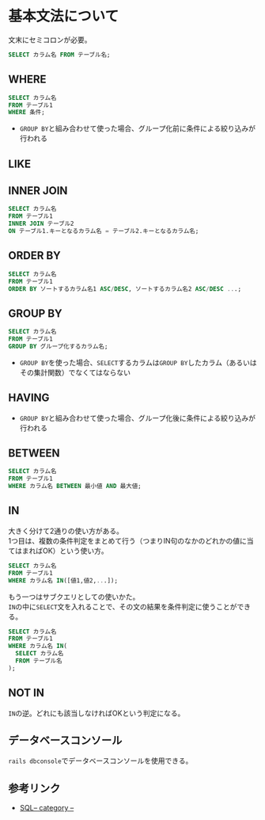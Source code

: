 # 基本文法について

文末にセミコロンが必要。
```sql
SELECT カラム名 FROM テーブル名;
```

## WHERE
```sql
SELECT カラム名
FROM テーブル1
WHERE 条件;
```
- `GROUP BY`と組み合わせて使った場合、グループ化前に条件による絞り込みが行われる

## LIKE

## INNER JOIN
```sql
SELECT カラム名
FROM テーブル1
INNER JOIN テーブル2
ON テーブル1.キーとなるカラム名 = テーブル2.キーとなるカラム名;
```

## ORDER BY
```sql
SELECT カラム名
FROM テーブル1
ORDER BY ソートするカラム名1 ASC/DESC, ソートするカラム名2 ASC/DESC ...;
```

## GROUP BY
```sql
SELECT カラム名
FROM テーブル1
GROUP BY グループ化するカラム名;
```
- `GROUP BY`を使った場合、`SELECT`するカラムは`GROUP BY`したカラム（あるいはその集計関数）でなくてはならない

## HAVING
- `GROUP BY`と組み合わせて使った場合、グループ化後に条件による絞り込みが行われる

## BETWEEN
```sql
SELECT カラム名
FROM テーブル1
WHERE カラム名 BETWEEN 最小値 AND 最大値;
```

## IN
大きく分けて2通りの使い方がある。  
1つ目は、複数の条件判定をまとめて行う（つまりIN句のなかのどれかの値に当てはまればOK）という使い方。
```sql
SELECT カラム名
FROM テーブル1
WHERE カラム名 IN([値1,値2,...]);
```
もう一つはサブクエリとしての使いかた。  
`IN`の中に`SELECT`文を入れることで、その文の結果を条件判定に使うことができる。
```sql
SELECT カラム名
FROM テーブル1
WHERE カラム名 IN(
  SELECT カラム名
  FROM テーブル名
);
```

## NOT IN
`IN`の逆。どれにも該当しなければOKという判定になる。

## データベースコンソール
`rails dbconsole`でデータベースコンソールを使用できる。

## 参考リンク
- [SQL– category –](https://www.sejuku.net/blog/category/programming-language/sql)
